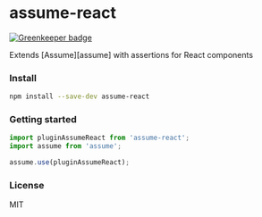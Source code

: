 # assume-react

[![Greenkeeper badge](https://badges.greenkeeper.io/Swaagie/assume-react.svg)](https://greenkeeper.io/)

Extends [Assume][assume] with assertions for React components

### Install

```bash
npm install --save-dev assume-react
```

### Getting started

```js
import pluginAssumeReact from 'assume-react';
import assume from 'assume';

assume.use(pluginAssumeReact);
```

### License

MIT